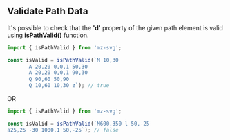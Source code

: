 ## Validate Path Data

It's possible to check that the **'d'** property of the given path element is valid using **isPathValid()** function.

```js
import { isPathValid } from 'mz-svg';

const isValid = isPathValid(`M 10,30
       A 20,20 0,0,1 50,30
       A 20,20 0,0,1 90,30
       Q 90,60 50,90
       Q 10,60 10,30 z`); // true
```

OR

```js
import { isPathValid } from 'mz-svg';

const isValid = isPathValid(`M600,350 l 50,-25 
a25,25 -30 1000,1 50,-25`); // false
```
